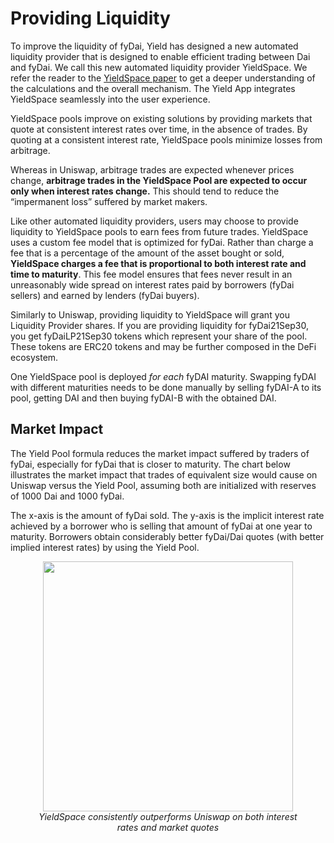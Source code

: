 # Providing Liquidity

To improve the liquidity of fyDai, Yield has designed a new automated liquidity provider that is 
designed to enable efficient trading between Dai and fyDai. We call this new automated liquidity 
provider YieldSpace. We refer the reader to the [YieldSpace paper](https://yield.is/YieldSpace.pdf)
to get a deeper understanding of the calculations and the overall mechanism. The Yield App 
integrates YieldSpace seamlessly into the user experience.  

YieldSpace pools improve on existing solutions by providing markets that quote at
consistent interest rates over time, in the absence of trades. By quoting at a consistent 
interest rate, YieldSpace pools minimize losses from arbitrage. 

Whereas in Uniswap, arbitrage  trades are expected whenever prices change, 
**arbitrage trades in the YieldSpace Pool are expected to occur only when interest rates change.** 
This should tend to reduce the “impermanent loss” suffered by market makers.

Like other automated liquidity providers, users may choose to provide liquidity to 
YieldSpace pools to earn fees from future trades. YieldSpace uses a custom fee model 
that is optimized for fyDai. Rather than charge a fee that is a percentage of the amount 
of the asset bought or sold, **YieldSpace charges a fee that is proportional to both 
interest rate and time to maturity**. This fee model ensures that fees never result in 
an unreasonably wide spread on interest rates paid by borrowers (fyDai sellers) 
and earned by lenders (fyDai buyers).

Similarly to Uniswap, providing liquidity to YieldSpace will grant you Liquidity Provider shares.
If you are providing liquidity for fyDai21Sep30, you get fyDaiLP21Sep30 tokens which represent
your share of the pool. These tokens are ERC20 tokens and may be further composed in the DeFi ecosystem.

One YieldSpace pool is deployed _for each_ fyDAI maturity. Swapping fyDAI with different maturities needs
to be done manually by selling fyDAI-A to its pool, getting DAI and then buying fyDAI-B with the obtained DAI.

## Market Impact

The Yield Pool formula reduces the market impact suffered by traders of fyDai, especially 
for fyDai that is closer to maturity. The chart below illustrates the market impact 
that trades of equivalent size would cause on Uniswap versus the Yield Pool, assuming 
both are initialized with reserves of 1000 Dai and 1000 fyDai. 

The x-axis is the amount of fyDai sold. The y-axis is the implicit interest rate 
achieved by a borrower who is selling that amount of fyDai at one year to maturity. 
Borrowers obtain considerably better fyDai/Dai quotes (with better implied interest rates)
by using the Yield Pool.

<figure class="image" align = "center">
  <img src="../assets/market_impact.png" width = 400>
  <figcaption><i>YieldSpace consistently outperforms Uniswap on both interest rates and market quotes</i></figcaption>
  <br>
</figure>
